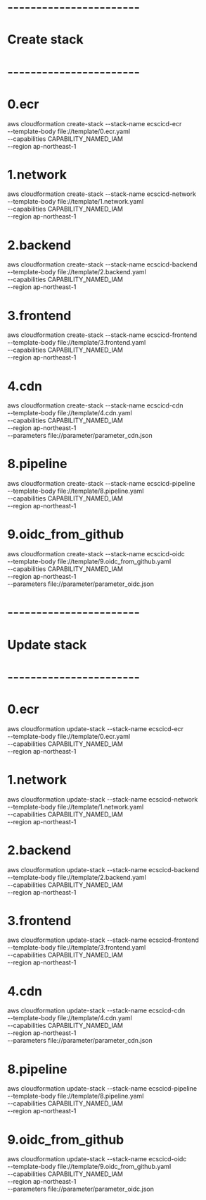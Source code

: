 # -----------------------
#  Create stack
# -----------------------
# 0.ecr
aws cloudformation create-stack --stack-name ecscicd-ecr \
    --template-body file://template/0.ecr.yaml \
    --capabilities CAPABILITY_NAMED_IAM \
    --region ap-northeast-1 

# 1.network
aws cloudformation create-stack --stack-name ecscicd-network \
    --template-body file://template/1.network.yaml \
    --capabilities CAPABILITY_NAMED_IAM \
    --region ap-northeast-1 

# 2.backend
aws cloudformation create-stack --stack-name ecscicd-backend \
    --template-body file://template/2.backend.yaml \
    --capabilities CAPABILITY_NAMED_IAM \
    --region ap-northeast-1

# 3.frontend
aws cloudformation create-stack --stack-name ecscicd-frontend \
    --template-body file://template/3.frontend.yaml \
    --capabilities CAPABILITY_NAMED_IAM \
    --region ap-northeast-1

# 4.cdn
aws cloudformation create-stack --stack-name ecscicd-cdn \
    --template-body file://template/4.cdn.yaml \
    --capabilities CAPABILITY_NAMED_IAM \
    --region ap-northeast-1 \
    --parameters file://parameter/parameter_cdn.json

# 8.pipeline
aws cloudformation create-stack --stack-name ecscicd-pipeline \
    --template-body file://template/8.pipeline.yaml \
    --capabilities CAPABILITY_NAMED_IAM \
    --region ap-northeast-1

# 9.oidc_from_github
aws cloudformation create-stack --stack-name ecscicd-oidc \
    --template-body file://template/9.oidc_from_github.yaml \
    --capabilities CAPABILITY_NAMED_IAM \
    --region ap-northeast-1 \
    --parameters file://parameter/parameter_oidc.json

# -----------------------
#  Update stack
# -----------------------
# 0.ecr
aws cloudformation update-stack --stack-name ecscicd-ecr \
    --template-body file://template/0.ecr.yaml \
    --capabilities CAPABILITY_NAMED_IAM \
    --region ap-northeast-1 

# 1.network
aws cloudformation update-stack --stack-name ecscicd-network \
    --template-body file://template/1.network.yaml \
    --capabilities CAPABILITY_NAMED_IAM \
    --region ap-northeast-1 

# 2.backend
aws cloudformation update-stack --stack-name ecscicd-backend \
    --template-body file://template/2.backend.yaml \
    --capabilities CAPABILITY_NAMED_IAM \
    --region ap-northeast-1

# 3.frontend
aws cloudformation update-stack --stack-name ecscicd-frontend \
    --template-body file://template/3.frontend.yaml \
    --capabilities CAPABILITY_NAMED_IAM \
    --region ap-northeast-1

# 4.cdn
aws cloudformation update-stack --stack-name ecscicd-cdn \
    --template-body file://template/4.cdn.yaml \
    --capabilities CAPABILITY_NAMED_IAM \
    --region ap-northeast-1 \
    --parameters file://parameter/parameter_cdn.json

# 8.pipeline
aws cloudformation update-stack --stack-name ecscicd-pipeline \
    --template-body file://template/8.pipeline.yaml \
    --capabilities CAPABILITY_NAMED_IAM \
    --region ap-northeast-1

# 9.oidc_from_github
aws cloudformation update-stack --stack-name ecscicd-oidc \
    --template-body file://template/9.oidc_from_github.yaml \
    --capabilities CAPABILITY_NAMED_IAM \
    --region ap-northeast-1 \
    --parameters file://parameter/parameter_oidc.json
